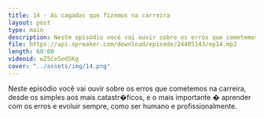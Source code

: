 ```yaml
---
title: 14 - As cagadas que fizemos na carreira
layout: post
type: main
description: Neste episódio você vai ouvir sobre os erros que cometemos na carreira, desde os simples aos mais catastr�ficos, e o mais importante � aprender com os erros e evoluir sempre, como ser humano e profissionalmente.
file: https://api.spreaker.com/download/episode/24405143/ep14.mp3
length: 60:00
videoid: wZ5Ce5edSKg
cover: "../assets/img/14.png"
---
```


Neste episódio você vai ouvir sobre os erros que cometemos na carreira, desde os simples aos mais catastr�ficos, e o mais importante � aprender com os erros e evoluir sempre, como ser humano e profissionalmente.